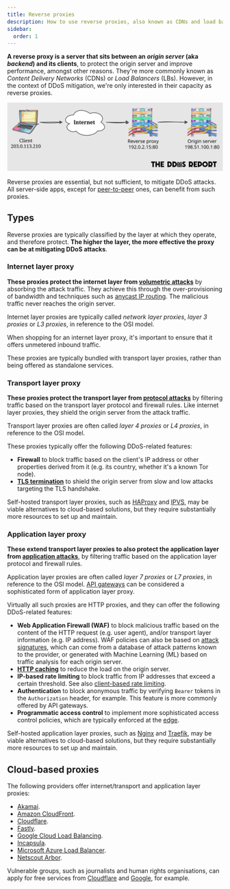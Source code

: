 ```yaml
---
title: Reverse proxies
description: How to use reverse proxies, also known as CDNs and load balancers, to mitigate DDoS attacks.
sidebar:
  order: 1
---
```


**A reverse proxy is a server that sits between an _origin server_ (aka _backend_) and its clients**,
to protect the origin server and improve performance,
amongst other reasons.
They're more commonly known as _Content Delivery Networks_ (CDNs) or _Load Balancers_ (LBs).
However,
in the context of DDoS mitigation,
we're only interested in their capacity as reverse proxies.

![Diagram of a reverse proxy](../../../assets/diagrams/attacks-reverse-proxy.svg)

Reverse proxies are essential, but not sufficient, to mitigate DDoS attacks.
All server-side apps,
except for [peer-to-peer](../systems/p2p.md) ones,
can benefit from such proxies.

## Types

Reverse proxies are typically classified by the layer at which they operate,
and therefore protect.
**The higher the layer,
the more effective the proxy can be at mitigating DDoS attacks**.

### Internet layer proxy

**These proxies protect the internet layer from [volumetric attacks](../overview.md#volumetric-attacks)**
by absorbing the attack traffic.
They achieve this through the over-provisioning of bandwidth and
techniques such as [anycast IP routing](https://geekflare.com/anycast-routing-ddos-attacks/).
The malicious traffic never reaches the origin server.

Internet layer proxies are typically called _network layer proxies_,
_layer 3 proxies_ or _L3 proxies_, in reference to the OSI model.

When shopping for an internet layer proxy,
it's important to ensure that it offers unmetered inbound traffic.

These proxies are typically bundled with transport layer proxies,
rather than being offered as standalone services.

### Transport layer proxy

**These proxies protect the transport layer from [protocol attacks](../overview.md#protocol-attacks)**
by filtering traffic based on the transport layer protocol and firewall rules.
Like internet layer proxies,
they shield the origin server from the attack traffic.

Transport layer proxies are often called _layer 4 proxies_ or _L4 proxies_,
in reference to the OSI model.

These proxies typically offer the following DDoS-related features:

- **Firewall** to block traffic based on the client's IP address or other properties derived from it (e.g. its country, whether it's a known Tor node).
- **[TLS termination](https://en.wikipedia.org/wiki/TLS_termination_proxy)** to shield the origin server from slow and low attacks targeting the TLS handshake.

Self-hosted transport layer proxies,
such as [HAProxy](https://www.haproxy.org) and [IPVS](https://en.wikipedia.org/wiki/IP_Virtual_Server),
may be viable alternatives to cloud-based solutions,
but they require substantially more resources to set up and maintain.

### Application layer proxy

**These extend transport layer proxies to also protect the application layer
from [application attacks](../overview.md#application-attacks)**,
by filtering traffic based on the application layer protocol and firewall rules.

Application layer proxies are often called _layer 7 proxies_ or _L7 proxies_,
in reference to the OSI model.
[API gateways](https://www.nginx.com/resources/glossary/api-gateway/) can be considered a sophisticated form of application layer proxy.

Virtually all such proxies are HTTP proxies,
and they can offer the following DDoS-related features:

- **Web Application Firewall (WAF)** to block malicious traffic based on the content of the HTTP request (e.g. user agent), and/or transport layer information (e.g. IP address).
  WAF policies can also be based on [attack signatures](https://www.red-button.net/ddos-glossary/signatures/),
  which can come from a database of attack patterns known to the provider,
  or generated with Machine Learning (ML) based on traffic analysis for each origin server.
- **[HTTP caching](https://http.dev/caching)** to reduce the load on the origin server.
- **IP-based rate limiting** to block traffic from IP addresses that exceed a certain threshold. See also [client-based rate limiting](./rate-limiting.md).
- **Authentication** to block anonymous traffic by verifying `Bearer` tokens in the `Authorization` header, for example. This feature is more commonly offered by API gateways.
- **Programmatic access control** to implement more sophisticated access control policies, which are typically enforced at the [edge](https://www.cloudflare.com/en-gb/learning/cdn/glossary/edge-server/).

Self-hosted application layer proxies,
such as [Nginx](https://nginx.org) and [Traefik](https://traefik.io/traefik/),
may be viable alternatives to cloud-based solutions,
but they require substantially more resources to set up and maintain.

## Cloud-based proxies

The following providers offer internet/transport and application layer proxies:

- [Akamai](https://www.akamai.com/).
- [Amazon CloudFront](https://aws.amazon.com/cloudfront/).
- [Cloudflare](https://www.cloudflare.com/).
- [Fastly](https://www.fastly.com/).
- [Google Cloud Load Balancing](https://cloud.google.com/load-balancing/).
- [Incapsula](https://www.incapsula.com/).
- [Microsoft Azure Load Balancer](https://azure.microsoft.com/solutions/load-balancing-with-azure/).
- [Netscout Arbor](https://www.netscout.com/arbor).

Vulnerable groups, such as journalists and human rights organisations,
can apply for free services from [Cloudflare](https://www.cloudflare.com/galileo/) and [Google](https://projectshield.withgoogle.com/),
for example.
